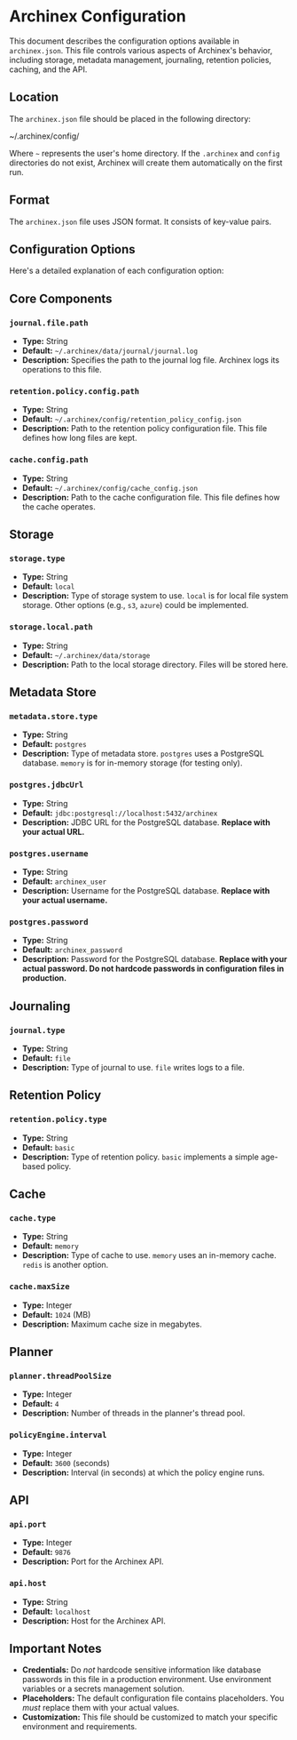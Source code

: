 # Archinex Configuration

This document describes the configuration options available in `archinex.json`.  This file controls various aspects of Archinex's behavior, including storage, metadata management, journaling, retention policies, caching, and the API.

## Location

The `archinex.json` file should be placed in the following directory:

~/.archinex/config/

Where `~` represents the user's home directory. If the `.archinex` and `config` directories do not exist, Archinex will create them automatically on the first run.

## Format

The `archinex.json` file uses JSON format. It consists of key-value pairs.

## Configuration Options

Here's a detailed explanation of each configuration option:

## Core Components

### `journal.file.path`

*   **Type:** String
*   **Default:** `~/.archinex/data/journal/journal.log`
*   **Description:** Specifies the path to the journal log file. Archinex logs its operations to this file.

### `retention.policy.config.path`

*   **Type:** String
*   **Default:** `~/.archinex/config/retention_policy_config.json`
*   **Description:** Path to the retention policy configuration file. This file defines how long files are kept.

### `cache.config.path`

*   **Type:** String
*   **Default:** `~/.archinex/config/cache_config.json`
*   **Description:** Path to the cache configuration file. This file defines how the cache operates.

## Storage

### `storage.type`

*   **Type:** String
*   **Default:** `local`
*   **Description:** Type of storage system to use. `local` is for local file system storage. Other options (e.g., `s3`, `azure`) could be implemented.

### `storage.local.path`

*   **Type:** String
*   **Default:** `~/.archinex/data/storage`
*   **Description:** Path to the local storage directory. Files will be stored here.

## Metadata Store

### `metadata.store.type`

*   **Type:** String
*   **Default:** `postgres`
*   **Description:** Type of metadata store. `postgres` uses a PostgreSQL database. `memory` is for in-memory storage (for testing only).

### `postgres.jdbcUrl`

*   **Type:** String
*   **Default:** `jdbc:postgresql://localhost:5432/archinex`
*   **Description:** JDBC URL for the PostgreSQL database. **Replace with your actual URL.**

### `postgres.username`

*   **Type:** String
*   **Default:** `archinex_user`
*   **Description:** Username for the PostgreSQL database. **Replace with your actual username.**

### `postgres.password`

*   **Type:** String
*   **Default:** `archinex_password`
*   **Description:** Password for the PostgreSQL database. **Replace with your actual password. Do not hardcode passwords in configuration files in production.**

## Journaling

### `journal.type`

*   **Type:** String
*   **Default:** `file`
*   **Description:** Type of journal to use. `file` writes logs to a file.

## Retention Policy

### `retention.policy.type`

*   **Type:** String
*   **Default:** `basic`
*   **Description:** Type of retention policy. `basic` implements a simple age-based policy.

## Cache

### `cache.type`

*   **Type:** String
*   **Default:** `memory`
*   **Description:** Type of cache to use. `memory` uses an in-memory cache. `redis` is another option.

### `cache.maxSize`

*   **Type:** Integer
*   **Default:** `1024` (MB)
*   **Description:** Maximum cache size in megabytes.

## Planner

### `planner.threadPoolSize`

*   **Type:** Integer
*   **Default:** `4`
*   **Description:** Number of threads in the planner's thread pool.

### `policyEngine.interval`

*   **Type:** Integer
*   **Default:** `3600` (seconds)
*   **Description:** Interval (in seconds) at which the policy engine runs.

## API

### `api.port`

*   **Type:** Integer
*   **Default:** `9876`
*   **Description:** Port for the Archinex API.

### `api.host`

*   **Type:** String
*   **Default:** `localhost`
*   **Description:** Host for the Archinex API.

## Important Notes

*   **Credentials:** Do *not* hardcode sensitive information like database passwords in this file in a production environment. Use environment variables or a secrets management solution.
*   **Placeholders:** The default configuration file contains placeholders. You *must* replace them with your actual values.
*   **Customization:** This file should be customized to match your specific environment and requirements.
